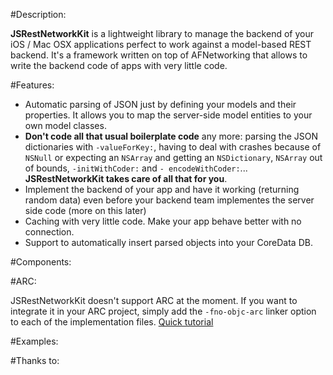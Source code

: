 #Description:

**JSRestNetworkKit** is a lightweight library to manage the backend of your iOS / Mac OSX applications perfect to work against a model-based REST backend.
It's a framework written on top of AFNetworking that allows to write the backend code of apps with very little code.

#Features:

- Automatic parsing of JSON just by defining your models and their properties. It allows you to map the server-side model entities to your own model classes.
- **Don't code all that usual boilerplate code** any more: parsing the JSON dictionaries with ```-valueForKey:```, having to deal with crashes because of ```NSNull``` or expecting an ```NSArray``` and getting an ```NSDictionary```, ```NSArray``` out of bounds, ```-initWithCoder:``` and ```- encodeWithCoder:```... **JSRestNetworkKit takes care of all that for you**.
- Implement the backend of your app and have it working (returning random data) even before your backend team implementes the server side code (more on this later)
- Caching with very little code. Make your app behave better with no connection.
- Support to automatically insert parsed objects into your CoreData DB.

#Components:

#ARC:

JSRestNetworkKit doesn't support ARC at the moment. If you want to integrate it in your ARC project, simply add the ```-fno-objc-arc``` linker option to each of the implementation files. [Quick tutorial](http://maniacdev.com/2012/01/easily-get-non-arc-enabled-open-source-libraries-working-in-arc-enabled-projects/)

#Examples:

#Thanks to:
